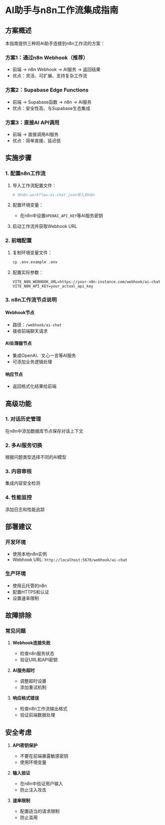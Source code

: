 # AI助手与n8n工作流集成指南

## 方案概述

本指南提供三种将AI助手连接到n8n工作流的方案：

### 方案1：通过n8n Webhook（推荐）
- 前端 → n8n Webhook → AI服务 → 返回结果
- 优点：灵活、可扩展、支持复杂工作流

### 方案2：Supabase Edge Functions
- 前端 → Supabase函数 → n8n → AI服务
- 优点：安全性高、与Supabase生态集成

### 方案3：直接AI API调用
- 前端 → 直接调用AI服务
- 优点：简单直接、延迟低

## 实施步骤

### 1. 配置n8n工作流

1. 导入工作流配置文件：
   ```bash
   # 将n8n-workflow-ai-chat.json导入到n8n
   ```

2. 配置环境变量：
   - 在n8n中设置`OPENAI_API_KEY`等AI服务密钥

3. 启动工作流并获取Webhook URL

### 2. 前端配置

1. 复制环境变量文件：
   ```bash
   cp .env.example .env
   ```

2. 配置实际参数：
   ```env
   VITE_N8N_WEBHOOK_URL=https://your-n8n-instance.com/webhook/ai-chat
   VITE_N8N_API_KEY=your_actual_api_key
   ```

### 3. n8n工作流节点说明

#### Webhook节点
- 路径：`/webhook/ai-chat`
- 接收前端聊天请求

#### AI处理器节点
- 集成OpenAI、文心一言等AI服务
- 可添加业务逻辑处理

#### 响应节点
- 返回格式化结果给前端

## 高级功能

### 1. 对话历史管理
在n8n中添加数据库节点保存对话上下文

### 2. 多AI服务切换
根据问题类型选择不同的AI模型

### 3. 内容审核
集成内容安全检测

### 4. 性能监控
添加日志和性能追踪

## 部署建议

### 开发环境
- 使用本地n8n实例
- Webhook URL: `http://localhost:5678/webhook/ai-chat`

### 生产环境
- 使用云托管的n8n
- 配置HTTPS和认证
- 设置速率限制

## 故障排除

### 常见问题

1. **Webhook连接失败**
   - 检查n8n服务状态
   - 验证URL和API密钥

2. **AI服务超时**
   - 调整超时设置
   - 添加重试机制

3. **响应格式错误**
   - 检查n8n工作流输出格式
   - 验证前端数据处理

## 安全考虑

1. **API密钥保护**
   - 不要在前端暴露敏感密钥
   - 使用环境变量

2. **输入验证**
   - 在n8n中验证用户输入
   - 防止注入攻击

3. **速率限制**
   - 配置适当的请求限制
   - 防止滥用
